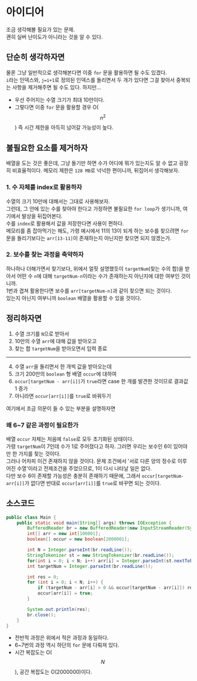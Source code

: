 # 아이디어
조금 생각해볼 필요가 있는 문제.   
괜히 실버 난이도가 아니라는 것을 알 수 있다.

## 단순히 생각하자면
물론 그냥 일반적으로 생각해본다면 이중 `for` 문을 활용하면 될 수도 있겠다.   
`i`라는 인덱스와, `j=i+1`로 정의된 인덱스를 돌리면서 두 개가 있다면 그걸 찾아서 중복되는 사항을 제거해주면 될 수도 있다. 하지만...   
- 우선 주어지는 수열 크기가 최대 10만이다.
- 그렇다면 이중 `for` 문을 활용할 경우 O($$n^2$$) 즉 시간 제한을 아득히 넘어갈 가능성이 높다.

## 불필요한 요소를 제거하자
배열을 도는 것은 좋은데, 그냥 돌기만 하면 수가 어디에 뭐가 있는지도 알 수 없고 굉장히 비효율적이다. 메모리 제한은 `128 MB`로 넉넉한 편이니까, 뒤집어서 생각해보자.

### 1. 수 자체를 index로 활용하자
수열의 크기 10만에 대해서는 그대로 사용해보자.   
그런데, 그 안에 있는 수를 찾아야 한다고 가정하면 불필요한 `for loop`가 생기니까, 여기에서 발상을 뒤집어본다.   
수를 `index`로 활용해서 값을 저장한다면 사용이 편하다.   
메모리를 좀 잡아먹기는 해도, 가령 예시에서 11의 13이 되게 하는 보수를 찾으려면 `for`문을 돌리기보다는 `arr[13-11]`이 존재하는지 아닌지만 찾으면 되지 않겠는가.   

### 2. 보수를 찾는 과정을 축약하자
하나하나 더해가면서 찾기보다, 위에서 얼핏 설명했듯이 `targetNum`(찾는 수의 합)을 받아서 어떤 수 `n`에 대해 `targetNum-n`이라는 수가 존재하는지 아닌지에 대한 여부인 것이니까.   
1번과 겹쳐 활용한다면 보수를 `arr[targetNum-n]`과 같이 찾으면 되는 것이다.   
있는지 아닌지 여부니까 `boolean` 배열을 활용할 수 있을 것이다.

## 정리하자면
1. 수열 크기를 `N`으로 받아서
2. 10만의 수열 `arr`에 대해 값을 받아오고
3. 찾는 합 `targetNum`을 받아오면서 입력 종료
---
4. 수열 `arr`을 돌리면서 한 개씩 값을 받아오는데
5. 크기 200만의 `boolean` 형 배열 `occur`에 대하여
6. `occur[targetNum - arr[i]]`가 `true`라면 case 한 개를 발견한 것이므로 결과값 1 증가
7. 아니라면 `occur[arr[i]]`를 `true`로 바꿔두기

여기에서 조금 의문이 들 수 있는 부분을 설명하자면

### 왜 6~7 같은 과정이 필요한가
배열 `occur` 자체는 처음에 `false`로 모두 초기화된 상태이다.    
가령 `targetNum`이 7인데 수가 1로 주어졌다고 하자. 그러면 우리는 보수인 6이 있어야만 한 가지를 찾는 것이다.    
그러나 어차피 이건 존재하지 않을 것이다. 문제 조건에서 '서로 다른 양의 정수로 이루어진 수열'이라고 전제조건을 주었으므로, 1이 다시 나타날 일은 없다.   
다만 보수 6이 존재할 가능성은 충분히 존재하기 때문에, 그래서 `occur[targetNum-arr[i]]`가 없다면 반대로 `occur[arr[i]]`를 `true`로 바꾸면 되는 것이다.


## 소스코드
```JAVA
public class Main {
    public static void main(String[] args) throws IOException {
        BufferedReader br = new BufferedReader(new InputStreamReader(System.in));
        int[] arr = new int[100001];
        boolean[] occur = new boolean[2000001];

        int N = Integer.parseInt(br.readLine());
        StringTokenizer st = new StringTokenizer(br.readLine());
        for(int i = 0; i < N; i++) arr[i] = Integer.parseInt(st.nextToken());
        int targetNum = Integer.parseInt(br.readLine());

        int res = 0;
        for (int i = 0; i < N; i++) {
            if (targetNum - arr[i] > 0 && occur[targetNum - arr[i]]) res++;
            occur[arr[i]] = true;
        }

        System.out.println(res);
        br.close();
    }
}
```

- 전반적 과정은 위에서 적은 과정과 동일하다.
- 6~7번의 과정 역시 하단의 `for` 문에 다뤄져 있다.
- 시간 복잡도는 O($$N$$), 공간 복잡도는 O(2000000)이다.

